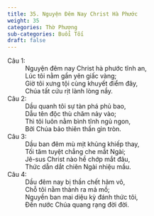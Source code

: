 ```yaml
---
title: 35. Nguyện Đêm Nay Christ Hà Phước
weight: 35
categories: Thờ Phượng
sub-categories: Buổi Tối
draft: false
---
```

<dl><dt>Câu 1:</dt><dd data-verse="1">Nguyện đêm nay Christ hà phước tĩnh an, <br/>Lúc tôi nằm gần yên giấc vàng; <br/>Giờ tôi xưng tội cùng khuyết điểm đây, <br/>Chúa tất cứu rịt lành lòng nầy. </dd><dt>Câu 2:</dt><dd data-verse="2"> Dầu quanh tôi sự tàn phá phủ bao, <br/>Dẫu tên độc thù chăm nảy vào; <br/>Thì tôi luôn nằm bình tĩnh ngủ ngon, <br/>Bởi Chúa bảo thiên thần gìn tròn. </dd><dt>Câu 3:</dt><dd data-verse="3">Dầu ban đêm mù mịt khủng khiếp thay, <br/>Tối tăm tuyệt chẳng che mắt Ngài; <br/>Jê-sus Christ nào hề chớp mắt đâu, <br/>Thức dẫn dắt chiên Ngài nhiệu mầu. </dd><dt>Câu 4:</dt><dd data-verse="4">Dầu đêm nay bị thần chết hãm vô, <br/>Chỗ tôi nằm thành ra mả mồ; <br/>Nguyền ban mai diệu kỳ đánh thức tôi, <br/>Đến nước Chúa quang rạng đời đời. </dd></dl>